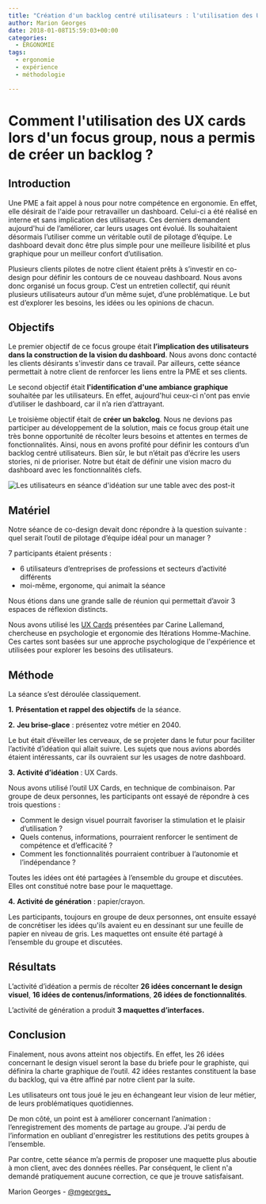 ```yaml
---
title: "Création d'un backlog centré utilisateurs : l'utilisation des UX Cards"
author: Marion Georges
date: 2018-01-08T15:59:03+00:00
categories:
  - ERGONOMIE
tags:
  - ergonomie
  - expérience
  - méthodologie

---
```

# Comment l'utilisation des UX cards lors d'un focus group, nous a permis de créer un backlog ?

## Introduction

Une PME a fait appel à nous pour notre compétence en ergonomie. En effet, elle désirait de l'aide pour retravailler un dashboard. Celui-ci a été réalisé en interne et sans implication des utilisateurs. Ces derniers demandent aujourd'hui de l’améliorer, car leurs usages ont évolué. Ils souhaitaient désormais l’utiliser comme un véritable outil de pilotage d’équipe. Le dashboard devait donc être plus simple pour une meilleure lisibilité et plus graphique pour un meilleur confort d’utilisation.

Plusieurs clients pilotes de notre client étaient prêts à s’investir en co-design pour définir les contours de ce nouveau dashboard. Nous avons donc organisé un focus group. C’est un entretien collectif, qui réunit plusieurs utilisateurs autour d’un même sujet, d’une problématique. Le but est d’explorer les besoins, les idées ou les opinions de chacun.

## Objectifs

Le premier objectif de ce focus groupe était **l’implication des utilisateurs dans la construction de la vision du dashboard**. Nous avons donc contacté les clients désirants s'investir dans ce travail. Par ailleurs, cette séance permettait à notre client de renforcer les liens entre la PME et ses clients.

Le second objectif était **l'identification d'une ambiance graphique** souhaitée par les utilisateurs. En effet, aujourd'hui ceux-ci n'ont pas envie d’utiliser le dashboard, car il n’a rien d’attrayant.

Le troisième objectif était de **créer un bakclog**. Nous ne devions pas participer au développement de la solution, mais ce focus group était une très bonne opportunité de récolter leurs besoins et attentes en termes de fonctionnalités. Ainsi, nous en avons profité pour définir les contours d’un backlog centré utilisateurs. Bien sûr, le but n’était pas d’écrire les users stories, ni de prioriser. Notre but était de définir une vision macro du dashboard avec les fonctionnalités clefs.

![Les utilisateurs en séance d'idéation sur une table avec des post-it](/img/2018/01/WP_20171213_002-2-300x225.jpg)

## Matériel

Notre séance de co-design devait donc répondre à la question suivante : quel serait l’outil de pilotage d’équipe idéal pour un manager ?
  
7 participants étaient présents :

* 6 utilisateurs d’entreprises de professions et secteurs d’activité différents
* moi-même, ergonome, qui animait la séance

Nous étions dans une grande salle de réunion qui permettait d’avoir 3 espaces de réflexion distincts.
  
Nous avons utilisé les [UX Cards][1] présentées par Carine Lallemand, chercheuse en psychologie et ergonomie des Itérations Homme-Machine. Ces cartes sont basées sur une approche psychologique de l'expérience et utilisées pour explorer les besoins des utilisateurs.

## Méthode

La séance s’est déroulée classiquement.
  
**1.** **Présentation et rappel des objectifs** de la séance.
  
**2.** **Jeu brise-glace** : présentez votre métier en 2040.
  
Le but était d’éveiller les cerveaux, de se projeter dans le futur pour faciliter l’activité d’idéation qui allait suivre. Les sujets que nous avions abordés étaient intéressants, car ils ouvraient sur les usages de notre dashboard.
  
**3.** **Activité d’idéation** : UX Cards.
  
Nous avons utilisé l’outil UX Cards, en technique de combinaison. Par groupe de deux personnes, les participants ont essayé de répondre à ces trois questions :

- Comment le design visuel pourrait favoriser la stimulation et le plaisir d’utilisation ?
- Quels contenus, informations, pourraient renforcer le sentiment de compétence et d’efficacité ?
- Comment les fonctionnalités pourraient contribuer à l’autonomie et l’indépendance ?

Toutes les idées ont été partagées à l’ensemble du groupe et discutées. Elles ont constitué notre base pour le maquettage.
  
**4.** **Activité de génération** : papier/crayon.
  
Les participants, toujours en groupe de deux personnes, ont ensuite essayé de concrétiser les idées qu'ils avaient eu en dessinant sur une feuille de papier en niveau de gris. Les maquettes ont ensuite été partagé à l’ensemble du groupe et discutées.

## Résultats

L’activité d’idéation a permis de récolter **26 idées concernant le design visuel**, **16 idées de contenus/informations**, **26 idées de fonctionnalités**.
  
L’activité de génération a produit **3 maquettes d’interfaces.**

## Conclusion

Finalement, nous avons atteint nos objectifs. En effet, les 26 idées concernant le design visuel seront la base du briefe pour le graphiste, qui définira la charte graphique de l’outil. 42 idées restantes constituent la base du backlog, qui va être affiné par notre client par la suite.
  
Les utilisateurs ont tous joué le jeu en échangeant leur vision de leur métier, de leurs problématiques quotidiennes.
  
De mon côté, un point est à améliorer concernant l’animation : l’enregistrement des moments de partage au groupe. J’ai perdu de l’information en oubliant d'enregistrer les restitutions des petits groupes à l’ensemble.
  
Par contre, cette séance m’a permis de proposer une maquette plus aboutie à mon client, avec des données réelles. Par conséquent, le client n'a demandé pratiquement aucune correction, ce que je trouve satisfaisant.

Marion Georges - [@mgeorges_](https://twitter.com/mgeorges_)

[1]: https://uxmind.eu/portfolio/ux-design-and-evaluation-cards/

